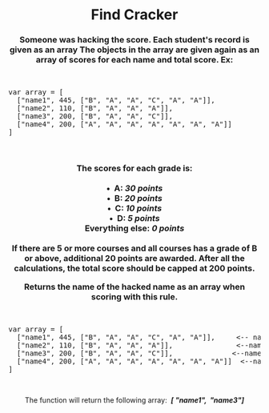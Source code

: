 <div align = "center">

# Find Cracker

</div>

<div align= "center">

<h3>Someone was hacking the score. Each student's record is given as an array The objects in the array are given again as an array of scores for each name and total score. Ex:</h3>

</div>

<br>

<pre>
var array = [
  ["name1", 445, ["B", "A", "A", "C", "A", "A"]],
  ["name2", 110, ["B", "A", "A", "A"]],
  ["name3", 200, ["B", "A", "A", "C"]],
  ["name4", 200, ["A", "A", "A", "A", "A", "A", "A"]]
]
</pre>

<br>

<div align= "center">

<h3>
The scores for each grade is:
<br>
<br>
•&nbsp; <strong>A</strong>: <em>30 points</em>

<br>
•&nbsp; <strong>B</strong>: <em>20 points</em>

<br>
•&nbsp; <strong>C</strong>: <em>10 points</em>

<br>
•&nbsp; <strong>D</strong>: <em>5 points</em>

<br>
<strong>Everything else</strong>: <em>0 points</em>
<br>
<br>
If there are 5 or more courses and all courses has a grade of B or above, additional 20 points are awarded. After all the calculations, the total score should be capped at 200 points.

<br>

Returns the name of the hacked name as an array when scoring with this rule.

</h3>

</div>

<br>
<pre>
var array = [
  ["name1", 445, ["B", "A", "A", "C", "A", "A"]], &nbsp;&nbsp;  <-- name1 total point is over 200 (<em>hacked</em>)
  ["name2", 110, ["B", "A", "A", "A"]],      &nbsp;&nbsp;&nbsp;&nbsp;&nbsp;&nbsp;&nbsp;  <--name2 point is right
  ["name3", 200, ["B", "A", "A", "C"]],          &nbsp;&nbsp;  <--name3 point is 200 but real point is 90 (<em>hacked</em>)
  ["name4", 200, ["A", "A", "A", "A", "A", "A", "A"]]  <--name4 point is right
]
</pre>

<br>
<div align="center">

<p>The function will return the following array: &nbsp;<em><strong>[&nbsp;"name1", &nbsp;"name3"]</strong></em></p>
</div>
